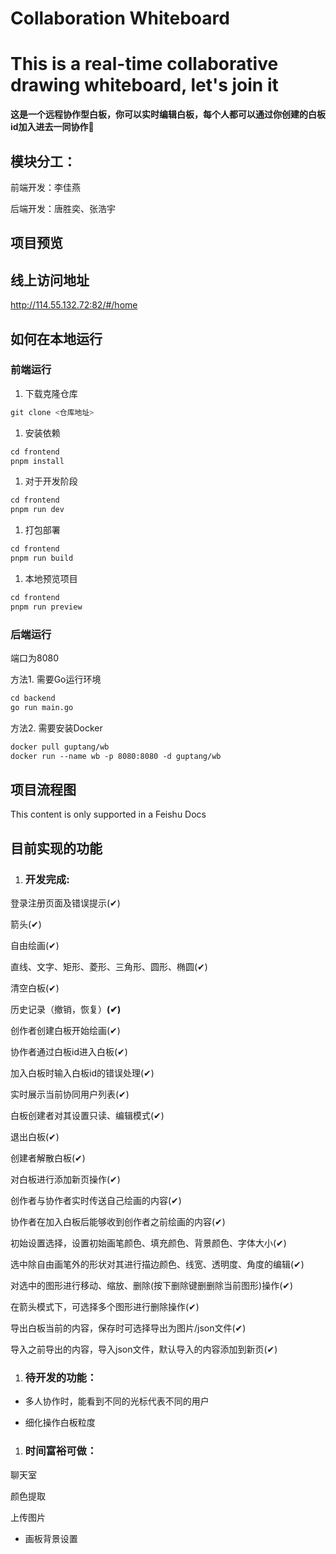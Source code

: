 # Collaboration Whiteboard
# **This is a real-time collaborative drawing whiteboard, let's join it**

**这是一个远程协作型白板，你可以实时编辑白板，每个人都可以通过你创建的白板id加入进去一同协作🤗**

## 模块分工：

前端开发：李佳燕

后端开发：唐胜奕、张浩宇

## 项目预览

## 线上访问地址

http://114.55.132.72:82/#/home

## 如何在本地运行

### 前端运行

1. 下载克隆仓库

```JavaScript
git clone <仓库地址>
```

1. 安装依赖

```JavaScript
cd frontend
pnpm install
```

1. 对于开发阶段

```JavaScript
cd frontend
pnpm run dev
```

1. 打包部署

```JavaScript
cd frontend
pnpm run build
```

1. 本地预览项目

```JavaScript
cd frontend
pnpm run preview
```

### 后端运行

端口为8080

方法1. 需要Go运行环境

```Dockerfile
cd backend
go run main.go
```

方法2. 需要安装Docker

```Dockerfile
docker pull guptang/wb
docker run --name wb -p 8080:8080 -d guptang/wb
```

## 项目流程图

This content is only supported in a Feishu Docs

## 目前实现的功能

1. ### 开发完成:

登录注册页面及错误提示(✔)

箭头(✔)

自由绘画(✔)

直线、文字、矩形、菱形、三角形、圆形、椭圆(✔)

清空白板(✔)

历史记录（撤销，恢复）**(✔)**

创作者创建白板开始绘画(✔)

协作者通过白板id进入白板(✔)

加入白板时输入白板id的错误处理(✔)

实时展示当前协同用户列表(✔)

白板创建者对其设置只读、编辑模式(✔)

退出白板(✔)

创建者解散白板(✔)

对白板进行添加新页操作(✔)

创作者与协作者实时传送自己绘画的内容(✔)

协作者在加入白板后能够收到创作者之前绘画的内容(✔)

初始设置选择，设置初始画笔颜色、填充颜色、背景颜色、字体大小(✔)

选中除自由画笔外的形状对其进行描边颜色、线宽、透明度、角度的编辑(✔)

对选中的图形进行移动、缩放、删除(按下删除键删删除当前图形)操作(✔)

在箭头模式下，可选择多个图形进行删除操作(✔)

导出白板当前的内容，保存时可选择导出为图片/json文件(✔)

导入之前导出的内容，导入json文件，默认导入的内容添加到新页(✔)

1. ### 待开发的功能：

- 多人协作时，能看到不同的光标代表不同的用户

- 细化操作白板粒度

1. ### 时间富裕可做：

聊天室

颜色提取

上传图片

- 画板背景设置
